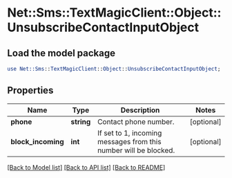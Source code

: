 # Net::Sms::TextMagicClient::Object::UnsubscribeContactInputObject

## Load the model package
```perl
use Net::Sms::TextMagicClient::Object::UnsubscribeContactInputObject;
```

## Properties
Name | Type | Description | Notes
------------ | ------------- | ------------- | -------------
**phone** | **string** | Contact phone number. | [optional] 
**block_incoming** | **int** | If set to 1, incoming messages from this number will be blocked. | [optional] 

[[Back to Model list]](../README.md#documentation-for-models) [[Back to API list]](../README.md#documentation-for-api-endpoints) [[Back to README]](../README.md)


